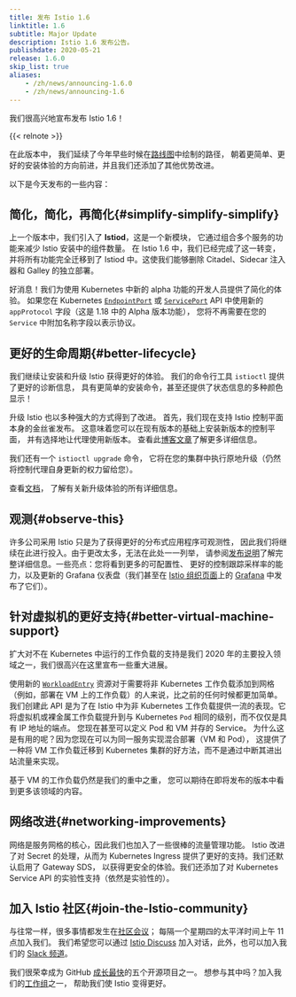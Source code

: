 ```yaml
---
title: 发布 Istio 1.6
linktitle: 1.6
subtitle: Major Update
description: Istio 1.6 发布公告。
publishdate: 2020-05-21
release: 1.6.0
skip_list: true
aliases:
    - /zh/news/announcing-1.6.0
    - /zh/news/announcing-1.6
---
```


我们很高兴地宣布发布 Istio 1.6！

{{< relnote >}}

在此版本中，
我们延续了今年早些时候在[路线图](/zh/blog/2020/tradewinds-2020/)中绘制的路径，
朝着更简单、更好的安装体验的方向前进，并且我们还添加了其他优势改进。

以下是今天发布的一些内容：

## 简化，简化，再简化{#simplify-simplify-simplify}

上一个版本中，我们引入了 **Istiod**，这是一个新模块，
它通过组合多个服务的功能来减少 Istio 安装中的组件数量。
在 Istio 1.6 中，我们已经完成了这一转变，
并将所有功能完全迁移到了 Istiod 中。这使我们能够删除
Citadel、Sidecar 注入器和 Galley 的独立部署。

好消息！我们为使用 Kubernetes 中新的 alpha 功能的开发人员提供了简化的体验。
如果您在 Kubernetes [`EndpointPort`](https://kubernetes.io/docs/reference/generated/kubernetes-api/v1.18/#endpointport-v1beta1-discovery-k8s-io)
或 [`ServicePort`](https://kubernetes.io/docs/reference/generated/kubernetes-api/v1.18/#serviceport-v1-core)
API 中使用新的 `appProtocol` 字段（这是 1.18 中的 Alpha 版本功能），
您将不再需要在您的 `Service` 中附加名称字段以表示协议。

## 更好的生命周期{#better-lifecycle}

我们继续让安装和升级 Istio 获得更好的体验。
我们的命令行工具 `istioctl` 提供了更好的诊断信息，
具有更简单的安装命令，甚至还提供了状态信息的多种颜色显示！

升级 Istio 也以多种强大的方式得到了改进。
首先，我们现在支持 Istio 控制平面本身的金丝雀发布。
这意味着您可以在现有版本的基础上安装新版本的控制平面，
并有选择地让代理使用新版本。
查看此[博客文章](/zh/blog/2020/multiple-control-planes/)了解更多详细信息。

我们还有一个 `istioctl upgrade` 命令，
它将在您的集群中执行原地升级（仍然将控制代理自身更新的权力留给您）。

查看[文档](/zh/docs/setup/upgrade/)，
了解有关新升级体验的所有详细信息。

## 观测{#observe-this}

许多公司采用 Istio 只是为了获得更好的分布式应用程序可观测性，
因此我们将继续在此进行投入。由于更改太多，无法在此处一一列举，
请参阅[发布说明](/zh/news/releases/1.6.x/announcing-1.6/change-notes/)了解完整详细信息。一些亮点：您将看到更多的可配置性、
更好的控制跟踪采样率的能力，以及更新的 Grafana
仪表盘（我们甚至在 [Istio 组织页面](https://grafana.com/orgs/istio)上的
[Grafana](https://grafana.com) 中发布了它们）。

## 针对虚拟机的更好支持{#better-virtual-machine-support}

扩大对不在 Kubernetes 中运行的工作负载的支持是我们
2020 年的主要投入领域之一，我们很高兴在这里宣布一些重大进展。

使用新的 [`WorkloadEntry`](/zh/docs/reference/config/networking/workload-entry/)
资源对于需要将非 Kubernetes 工作负载添加到网格（例如，部署在 VM
上的工作负载）的人来说，比之前的任何时候都更加简单。
我们创建此 API 是为了在 Istio 中为非 Kubernetes
工作负载提供一流的表现。它将虚拟机或裸金属工作负载提升到与
Kubernetes `Pod` 相同的级别，而不仅仅是具有 IP 地址的端点。
您现在甚至可以定义 Pod 和 VM 并存的 Service。
为什么这是有用的呢？因为您现在可以为同一服务实现混合部署（VM 和 Pod），
这提供了一种将 VM 工作负载迁移到 Kubernetes
集群的好方法，而不是通过中断其进出站流量来实现。

基于 VM 的工作负载仍然是我们的重中之重，
您可以期待在即将发布的版本中看到更多该领域的内容。

## 网络改进{#networking-improvements}

网络是服务网格的核心，因此我们也加入了一些很棒的流量管理功能。
Istio 改进了对 Secret 的处理，从而为 Kubernetes Ingress
提供了更好的支持。我们还默认启用了 Gateway SDS，
以获得更安全的体验。我们还添加了对 Kubernetes Service API
的实验性支持（依然是实验性的）。

## 加入 Istio 社区{#join-the-Istio-community}

与往常一样，很多事情都发生在[社区会议](https://github.com/istio/community#community-meeting)；
每隔一个星期四的太平洋时间上午 11 点加入我们。
我们希望您可以通过 [Istio Discuss](https://discuss.istio.io)
加入对话，此外，也可以加入我们的
[Slack 频道](https://istio.slack.com)。

我们很荣幸成为 GitHub [成长最快](https://octoverse.github.com/#top-and-trending-projects)的五个开源项目之一。
想参与其中吗？加入我们的[工作组](https://github.com/istio/community/blob/master/WORKING-GROUPS.md)之一，
帮助我们使 Istio 变得更好。
